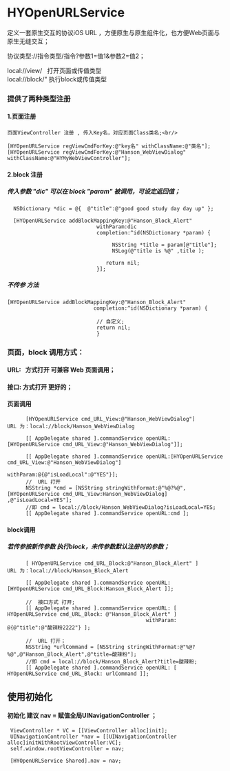  # HYOpenURLService
定义一套原生交互的协议iOS URL ，方便原生与原生组件化，也方便Web页面与原生无缝交互；<br/>

协议类型://指令类型/指令?参数1=值1&参数2=值2；

local://view/   打开页面或传值类型    <br/>
local://block/" 执行block或传值类型  <br/>

### 提供了两种类型注册
#### 1.页面注册
    页面ViewController 注册 , 传入Key名，对应页面Class类名;<br/>
  
    [HYOpenURLService regViewCmdForKey:@"key名" withClassName:@"类名"];
    [HYOpenURLService regViewCmdForKey:@"Hanson_WebViewDialog" withClassName:@"HYMyWebViewController"];

#### 2.block 注册
##### 传入参数 "dic" 可以在 block "param"  被调用，可设定返回值；

      NSDictionary *dic = @{  @"title":@"good good study day day up" };

      [HYOpenURLService addBlockMappingKey:@"Hanson_Block_Alert"
                                 withParam:dic 
                                 completion:^id(NSDictionary *param) {
                                 
                                      NSString *title = param[@"title"];
                                      NSLog(@"title is %@" ,title );
                                  
                                    return nil;
                                 }];
                                 
##### 不传参 方法

    [HYOpenURLService addBlockMappingKey:@"Hanson_Block_Alert"
                                completion:^id(NSDictionary *param) {

                                 // 自定义;
                                 return nil;
                                 }

### 页面，block 调用方式：
#### URL:   方式打开 可兼容 Web 页面调用；<br/>
#### 接口:  方式打开 更好的；<br/>

#### 页面调用

          [HYOpenURLService cmd_URL_View:@"Hanson_WebViewDialog"]   URL 为：local://block/Hanson_WebViewDialog

          [[ AppDelegate shared ].commandService openURL: [HYOpenURLService cmd_URL_View:@"Hanson_WebViewDialog"]];

          [[ AppDelegate shared ].commandService openURL:[HYOpenURLService cmd_URL_View:@"Hanson_WebViewDialog"] 
                                                withParam:@{@"isLoadLocal":@"YES"}];
          //  URL 打开                                     
          NSString *cmd = [NSString stringWithFormat:@"%@?%@",[HYOpenURLService cmd_URL_View:Hanson_WebViewDialog] ,@"isLoadLocal=YES"];
          //即 cmd = local://block/Hanson_WebViewDialog?isLoadLocal=YES;
          [[ AppDelegate shared ].commandService openURL:cmd ];


#### block调用
##### 若传参按新传参数 执行block，未传参数默认注册时的参数；

         
          [ HYOpenURLService cmd_URL_Block:@"Hanson_Block_Alert" ]  URL 为：local://block/Hanson_Block_Alert

          [[ AppDelegate shared ].commandService openURL: [HYOpenURLService cmd_URL_Block:Hanson_Block_Alert ]];

          //  接口方式 打开;
          [[ AppDelegate shared ].commandService openURL: [ HYOpenURLService cmd_URL_Block: @"Hanson_Block_Alert" ]
                                                 withParam: @{@"title":@"酸辣粉2222"} ];

          //  URL 打开； 
          NSString *urlCommand = [NSString stringWithFormat:@"%@?%@",@"Hanson_Block_Alert",@"title=酸辣粉"];
          //即 cmd = local://block/Hanson_Block_Alert?title=酸辣粉;
          [[ AppDelegate shared ].commandService openURL: [ HYOpenURLService cmd_URL_Block: urlCommand ]];

 
## 使用初始化
#### 初始化 建议 nav = 赋值全局UINavigationController ；

     ViewController * VC = [[ViewController alloc]init];
     UINavigationController *nav = [[UINavigationController alloc]initWithRootViewController:VC];
     self.window.rootViewController = nav;
    
     [HYOpenURLService Shared].nav = nav;
    
  
    

 


